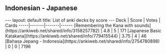 <h2>Indonesian  -  Japanese</h2>
---
layout: default
title: List of anki decks by score
---
Deck | Score | Votes | Cards
-----|-------|-------|------
[Remembering the Kana with sounds](https://ankiweb.net/shared/info/3158257782) | 4.8 | 5 | 171
[Japanese Basic Katakana](https://ankiweb.net/shared/info/779415544) | 3.75 | 4 | 46
[Bahasa Jepang - Indonesia](https://ankiweb.net/shared/info/2754780898) | 0 | 0 | 7196
